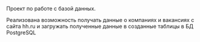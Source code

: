 Проект по работе с базой данных.

Реализована возможность получать данные о компаниях и вакансиях с сайта hh.ru и загружать полученные данные в созданные таблицы в БД PostgreSQL

